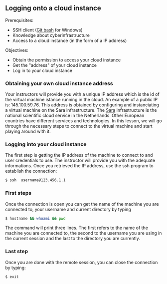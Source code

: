 ## Logging onto a cloud instance

Prerequisites:
* SSH client ([Git bash](https://msysgit.github.io/) for Windows)
* Knowledge about cyberinfrastructure
* Access to a cloud instance (in the form of a IP address)

Objectives:
*  Obtain the permission to access your cloud instance
*  Get the "address" of your cloud instance
*  Log in to your cloud instance

### Obtaining your own cloud instance address
Your instructors will provide you with a unique IP address which is the id of the virtual machine istance running in the cloud. An example of a public IP is: 145.100.59.76. This address is obtained by configuring and instanciating a virtual machine on the Sara infrastructure. The [Sara](https://surfsara.nl/) infrastructure is the national scientific cloud service in the Netherlands. Other European countries have different services and technologies. In this lesson, we will go through the necessary steps to connect to the virtual machine and start playing around with it.

### Logging into your cloud instance
The first step is getting the IP address of the machine to connect to and user credentials to use. The instructor will provide you with the adequate informations. Once you retrieved the IP address, use the ssh program to establish the connection:

```bash
$ ssh  username@123.456.1.1
```

### First steps

Once the connection is open you can get the name of the machine you are connected to, your username and current directory by typing 

```bash
$ hostname && whoami && pwd
```

The command will print three lines. The first refers to the name of the machine you are connected to, the second to the username you are using in the current session and the last to the directory you are currently.

### Last step

Once you are done with the remote session, you can close the connection by typing:

```bash
$ exit
```

